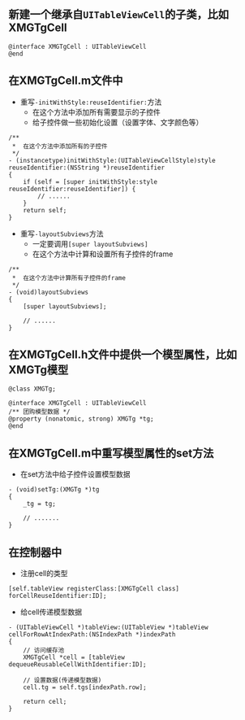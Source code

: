 ## 新建一个继承自`UITableViewCell`的子类，比如XMGTgCell
```objc
@interface XMGTgCell : UITableViewCell
@end
```
## 在XMGTgCell.m文件中
- 重写`-initWithStyle:reuseIdentifier:`方法
    - 在这个方法中添加所有需要显示的子控件
    - 给子控件做一些初始化设置（设置字体、文字颜色等）

```objc
/**
 *  在这个方法中添加所有的子控件
 */
- (instancetype)initWithStyle:(UITableViewCellStyle)style reuseIdentifier:(NSString *)reuseIdentifier
{
    if (self = [super initWithStyle:style reuseIdentifier:reuseIdentifier]) {
        // ......
    }
    return self;
}
```

- 重写`-layoutSubviews`方法
    - 一定要调用`[super layoutSubviews]`
    - 在这个方法中计算和设置所有子控件的frame

```objc
/**
 *  在这个方法中计算所有子控件的frame
 */
- (void)layoutSubviews
{
    [super layoutSubviews];

    // ......
}
```

## 在XMGTgCell.h文件中提供一个模型属性，比如XMGTg模型
```objc
@class XMGTg;

@interface XMGTgCell : UITableViewCell
/** 团购模型数据 */
@property (nonatomic, strong) XMGTg *tg;
@end
```

## 在XMGTgCell.m中重写模型属性的set方法
- 在set方法中给子控件设置模型数据

```objc
- (void)setTg:(XMGTg *)tg
{
    _tg = tg;

    // .......
}
```

## 在控制器中
- 注册cell的类型

```objc
[self.tableView registerClass:[XMGTgCell class] forCellReuseIdentifier:ID];
```

- 给cell传递模型数据

```objc
- (UITableViewCell *)tableView:(UITableView *)tableView cellForRowAtIndexPath:(NSIndexPath *)indexPath
{
    // 访问缓存池
    XMGTgCell *cell = [tableView dequeueReusableCellWithIdentifier:ID];

    // 设置数据(传递模型数据)
    cell.tg = self.tgs[indexPath.row];

    return cell;
}
```
